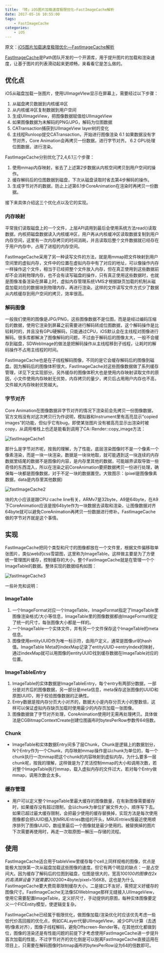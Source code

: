 ```yaml
---
title: 「转」iOS图片加载速度极限优化—FastImageCache解析
date: 2017-05-16 10:55:00
tags:
    - FastImageCache
categories:
	- iOS
---
```


原文：[iOS图片加载速度极限优化—FastImageCache解析](http://blog.cnbang.net/tech/2578/)

[FastImageCache](https://github.com/path/FastImageCache)是Path团队开发的一个开源库，用于提升图片的加载和渲染速度，让基于图片的列表滑动起来更顺畅，来看看它是怎么做的。

<!--more-->

## 优化点

iOS从磁盘加载一张图片，使用UIImageVIew显示在屏幕上，需要经过以下步骤：

1. 从磁盘拷贝数据到内核缓冲区
2. 从内核缓冲区复制数据到用户空间
3. 生成UIImageView，把图像数据赋值给UIImageView
4. 如果图像数据为未解码的PNG/JPG，解码为位图数据
5. CATransaction捕获到UIImageView layer树的变化
6. 主线程Runloop提交CATransaction，开始进行图像渲染
	6.1 如果数据没有字节对齐，Core Animation会再拷贝一份数据，进行字节对齐。
	6.2 GPU处理位图数据，进行渲染。

FastImageCache分别优化了2,4,6.1三个步骤：

1. 使用mmap内存映射，省去了上述第2步数据从内核空间拷贝到用户空间的操作。
2. 缓存解码后的位图数据到磁盘，下次从磁盘读取时省去第4步解码的操作。
3. 生成字节对齐的数据，防止上述第6.1步CoreAnimation在渲染时再拷贝一份数据。

接下来具体介绍这三个优化点以及它的实现。

### 内存映射

平常我们读取磁盘上的一个文件，上层API调用到最后会使用系统方法read()读取数据，内核把磁盘数据读入内核缓冲区，用户再从内核缓冲区读取数据复制到用户内存空间，这里有一次内存拷贝的时间消耗，并且读取后整个文件数据就已经存在于用户内存中，占用了进程的内存空间。

FastImageCache采用了另一种读写文件的方法，就是用mmap把文件映射到用户空间里的虚拟内存，文件中的位置在虚拟内存中有了对应的地址，可以像操作内存一样操作这个文件，相当于已经把整个文件放入内存，但在真正使用到这些数据前却不会消耗物理内存，也不会有读写磁盘的操作，只有真正使用这些数据时，也就是图像准备渲染在屏幕上时，虚拟内存管理系统VMS才根据缺页加载的机制从磁盘加载对应的数据块到物理内存，再进行渲染。这样的文件读写文件方式少了数据从内核缓存到用户空间的拷贝，效率很高。

### 解码图像

一般我们使用的图像是JPG/PNG，这些图像数据不是位图，而是是经过编码压缩后的数据，使用它渲染到屏幕之前需要进行解码转成位图数据，这个解码操作是比较耗时的，并且没有GPU硬解码，只能通过CPU，iOS默认会在主线程对图像进行解码。很多库都解决了图像解码的问题，不过由于解码后的图像太大，一般不会缓存到磁盘，SDWebImage的做法是把解码操作从主线程移到子线程，让耗时的解码操作不占用主线程的时间。

FastImageCache也是在子线程解码图像，不同的是它会缓存解码后的图像到磁盘。因为解码后的图像体积很大，FastImageCache对这些图像数据做了系列缓存管理，详见下文实现部分。另外缓存的图像体积大也是使用内存映射读取文件的原因，小文件使用内存映射无优势，内存拷贝的量少，拷贝后占用用户内存也不高，文件越大内存映射优势越大。

### 字节对齐

Core Animation在图像数据非字节对齐的情况下渲染前会先拷贝一份图像数据，官方文档没有对这次拷贝行为作说明，模拟器和Instrument里有高亮显示“copied images”的功能，但似乎它有bug，即使某张图片没有被高亮显示出渲染时被copy，从调用堆栈上也还是能看到调用了CA::Render::copy_image方法：

![fastImageCache1](/images/fastImageCache1.png)

那什么是字节对齐呢，按我的理解，为了性能，底层渲染图像时不是一个像素一个像素渲染，而是一块一块渲染，数据是一块块地取，就可能遇到这一块连续的内存数据里结尾的数据不是图像的内容，是内存里其他的数据，可能越界读取导致一些奇怪的东西混入，所以在渲染之前CoreAnimation要把数据拷贝一份进行处理，确保每一块都是图像数据，对于不足一块的数据置空。大致图示：(pixel是图像像素数据，data是内存里其他数据)

![fastImageCache2](/images/fastImageCache2.png)

块的大小应该是跟CPU cache line有关，ARMv7是32byte，A9是64byte，在A9下CoreAnimation应该是按64byte作为一块数据去读取和渲染，让图像数据对齐64byte就可以避免CoreAnimation再拷贝一份数据进行修补。FastImageCache做的字节对齐就是这个事情。

## 实现

FastImageCache把同个类型和尺寸的图像都放在一个文件里，根据文件偏移取单张图片，类似web的css雪碧图，这里称为ImageTable。这样做主要是为了方便统一管理图片缓存，控制缓存的大小，整个FastImageCache就是在管理一个个ImageTable的数据。整体实现的数据结构如图：

![fastImageCache3](/images/fastImageCache3.png)

一些补充和说明：

### ImageTable

1. 一个ImageFormat对应一个ImageTable，ImageFormat指定了ImageTable里图像渲染格式/大小等信息，ImageTable里的图像数据都由ImageFormat规定了统一的尺寸，每张图像大小都是一样的。
2. 一个ImageTable一个实体文件，并有另一个文件保存这个ImageTable的meta信息。
3. 图像使用entityUUID作为唯一标示符，由用户定义，通常是图像url的hash值。ImageTable Meta的indexMap记录了entityUUID->entryIndex的映射，通过indexMap就可以用图像的entityUUID找到缓存数据在ImageTable对应的位置。

### ImageTableEntry

1. ImageTable的实体数据是ImageTableEntry，每个entry有两部分数据，一部分是对齐后的图像数据，另一部分是meta信息，meta保存这张图像的UUID和原图UUID，用于校验图像数据的正确性。
2. Entry数据是按内存分页大小对齐的，数据大小是内存分页大小的整数倍，这样可以保证虚拟内存缺页加载时使用最少的内存页加载一张图像。
3. 图像数据做了字节对齐处理，CoreAnimation使用时无需再处理拷贝。具体做法是CGBitmapContextCreate创建位图画布时bytesPerRow参数传64倍数。

### Chunk

- ImageTable和实体数据Entry间多了层Chunk，Chunk是逻辑上的数据划分，N个Entry作为一个Chunk，内存映射mmap操作是以chunk为单位的，每一个chunk执行一次mmap把这个chunk的内容映射到虚拟内存。为什么要多一层chunk呢，按我的理解，这样做是为了灵活控制mmap的大小和调用次数，若对整个ImageTable执行mmap，载入虚拟内存的文件过大，若对每个Entry做mmap，调用次数会太多。

### 缓存管理

- 用户可以定义整个ImageTable里最大缓存的图像数量，在有新图像需要缓存时，如果缓存没有超过限制，会以chunk为单位扩展文件大小，顺序写下去。如果已超过最大缓存限制，会把最少使用的缓存替换掉，实现方法是每次使用图像都会把UUID插入到MRUEntries数组的开头，MRUEntries按最近使用顺序排列了图像UUID，数组里最后一个图像就是最少使用的。被替换掉的图片下次需要再使用时，再走一次取原图—解压—存储的流程。

## 使用

FastImageCache适合用于tableView里缓存每个cell上同样规格的图像，优点是能极大加快第一次从磁盘加载这些图像的速度。但它有两个明显的缺点：一是占空间大。因为缓存了解码后的位图到磁盘，位图是很大的，宽高100*100的图像在2x的高清屏设备下就需要200*200*4byte/pixel=156KB，这也是为什么FastImageCache要大费周章限制缓存大小。二是接口不友好，需预定义好缓存的图像尺寸。FastImageCache无法像SDWebImage那样无缝接入UIImageView，使用它需要配置ImageTable，定义好尺寸，手动提供的原图，每种实体图像要定义一个FICEntity模型，使逻辑变复杂。

FastImageCache已经属于极限优化，做图像加载/渲染优化时应该优先考虑一些低代价高回报的优化点，例如CALayer代替UIImageVIew，减少GPU计算（去透明/像素对齐），图像子线程解码，避免Offscreen-Render等。在其他优化都做到位，图像的渲染还是有性能问题的前提下才考虑使用FastImageCache进一步提升首次加载的性能，不过字节对齐的优化倒是可以脱离FastImageCache直接运用在项目上，只需要在解码图像时bitmap画布的bytesPerRow设为64的倍数即可。
